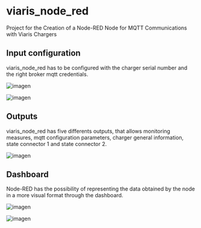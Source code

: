 # viaris_node_red
Project for the Creation of a Node-RED Node for MQTT Communications with Viaris Chargers

## Input configuration
viaris_node_red has to be configured with the charger serial number and the right broker mqtt credentials.

![imagen](https://github.com/orbis-developers/viaris_node_red/assets/66405397/e4ca8f0f-a785-4044-b218-12e7508771f9)

![imagen](https://github.com/orbis-developers/viaris_node_red/assets/66405397/1968f4cc-1ec3-447b-b6e3-5f77705b9101)


## Outputs
viaris_node_red has five differents outputs, that allows monitoring measures, mqtt configuration parameters, charger general information, state connector 1 and state connector 2.

![imagen](https://github.com/orbis-developers/viaris_node_red/assets/66405397/57ddeb13-51bb-4580-939d-fd905bc59444)

## Dashboard
Node-RED has the possibility of representing the data obtained by the node in a more visual format through the dashboard.

![imagen](https://github.com/orbis-developers/viaris_node_red/assets/66405397/00811601-3f1c-4e07-a865-b0f5c6b498cd)


![imagen](https://github.com/orbis-developers/viaris_node_red/assets/66405397/a0c274f2-4007-4eb0-8527-74c62ed4e555)

